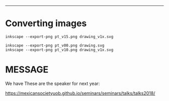 
---


# Converting images

```
inkscape --export-png pt_v15.png drawing_v1x.svg

inkscape --export-png pt_v00.png drawing.svg
inkscape --export-png pt_v10.png drawing_v1x.svg
```


# MESSAGE

We have
These are the speaker for next year:


https://mexicansocietyuob.github.io/seminars/seminars/talks/talks2018/

